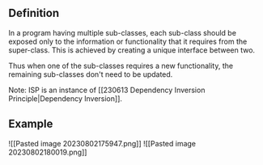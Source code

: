   
## Definition 
In a program having multiple sub-classes, each sub-class should be exposed only to the information or functionality that it requires from the super-class. This is achieved by creating a unique interface between two. 

Thus when one of the sub-classes requires a new functionality, the remaining sub-classes don't need to be updated. 

Note: ISP is an instance of [[230613 Dependency Inversion Principle|Dependency Inversion]].

## Example 
![[Pasted image 20230802175947.png]]
![[Pasted image 20230802180019.png]]




